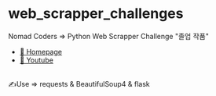 # web_scrapper_challenges

Nomad Coders ⇒ Python Web Scrapper Challenge "졸업 작품"<br>
- <A href="https://nomadcoders.co/"> 🔗 Homepage </A><br>
- <A href="https://www.youtube.com/@nomadcoders"> 🔗 Youtube </A><br><br>

✍️Use ⇒ requests & BeautifulSoup4 & flask
